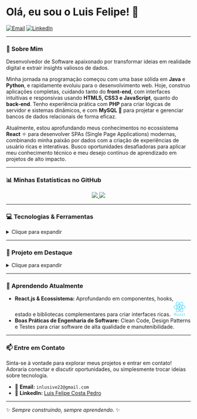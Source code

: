 # Olá, eu sou o Luis Felipe! 👋

<p align="left">
  <a href="mailto:inlusive22@gmail.com"><img src="https://img.shields.io/badge/-Email-D14836?style=flat-square&logo=Gmail&logoColor=white" alt="Email"></a>
  <a href="https://www.linkedin.com/in/luis-felipe-costa-pedro" target="_blank"><img src="https://img.shields.io/badge/-LinkedIn-blue?style=flat-square&logo=Linkedin&logoColor=white" alt="LinkedIn"></a>
</p>

---

### 🚀 Sobre Mim

Desenvolvedor de Software apaixonado por transformar ideias em realidade digital e extrair insights valiosos de dados.

Minha jornada na programação começou com uma base sólida em **Java** e **Python**, e rapidamente evoluiu para o desenvolvimento web. Hoje, construo aplicações completas, cuidando tanto do **front-end**, com interfaces intuitivas e responsivas usando **HTML5, CSS3 e JavaScript**, quanto do **back-end**. Tenho experiência prática com **PHP** para criar lógicas de servidor e sistemas dinâmicos, e com **MySQL** 🐬 para projetar e gerenciar bancos de dados relacionais de forma eficaz.

Atualmente, estou aprofundando meus conhecimentos no ecossistema **React** ⚛️ para desenvolver SPAs (Single Page Applications) modernas, combinando minha paixão por dados com a criação de experiências de usuário ricas e interativas. Busco oportunidades desafiadoras para aplicar meu conhecimento técnico e meu desejo contínuo de aprendizado em projetos de alto impacto.

---

### 📊 Minhas Estatísticas no GitHub

<p align="center">
  <a href="https://github.com/LuineDEV">
    <img height="180em" src="https://github-readme-stats.vercel.app/api?username=LuineDEV&show_icons=true&theme=tokyonight&include_all_commits=true&count_private=true"/>
    <img height="180em" src="https://github-readme-stats.vercel.app/api/top-langs/?username=LuineDEV&layout=compact&langs_count=7&theme=tokyonight"/>
  </a>
</p>

---

### 💻 Tecnologias & Ferramentas

<details>
  <summary>Clique para expandir</summary>
  
  <p align="left">
    <a href="https://www.php.net" target="_blank" rel="noreferrer">
      <img src="https://raw.githubusercontent.com/devicons/devicon/master/icons/php/php-original.svg" alt="PHP" width="45" height="45"/>
    </a>
    <a href="https://www.mysql.com/" target="_blank" rel="noreferrer">
      <img src="https://raw.githubusercontent.com/devicons/devicon/master/icons/mysql/mysql-original-wordmark.svg" alt="MySQL" width="45" height="45"/>
    </a>
    <a href="https://www.java.com" target="_blank" rel="noreferrer">
      <img src="https://raw.githubusercontent.com/devicons/devicon/master/icons/java/java-original-wordmark.svg" alt="Java" width="45" height="45"/>
    </a>
    <a href="https://www.python.org" target="_blank" rel="noreferrer">
      <img src="https://raw.githubusercontent.com/devicons/devicon/master/icons/python/python-original-wordmark.svg" alt="Python" width="45" height="45"/>
    </a>
    <a href="https://developer.mozilla.org/en-US/docs/Web/JavaScript" target="_blank" rel="noreferrer">
      <img src="https://raw.githubusercontent.com/devicons/devicon/master/icons/javascript/javascript-original.svg" alt="JavaScript" width="45" height="45"/>
    </a>
    <a href="https://developer.mozilla.org/en-US/docs/Web/HTML" target="_blank" rel="noreferrer">
      <img src="https://raw.githubusercontent.com/devicons/devicon/master/icons/html5/html5-original-wordmark.svg" alt="HTML5" width="45" height="45"/>
    </a>
    <a href="https://developer.mozilla.org/en-US/docs/Web/CSS" target="_blank" rel="noreferrer">
      <img src="https://raw.githubusercontent.com/devicons/devicon/master/icons/css3/css3-original-wordmark.svg" alt="CSS3" width="45" height="45"/>
    </a>
    <a href="https://git-scm.com/" target="_blank" rel="noreferrer">
      <img src="https://raw.githubusercontent.com/devicons/devicon/master/icons/git/git-original-wordmark.svg" alt="Git" width="45" height="45"/>
    </a>
  </p>
</details>

---

### 🌟 Projeto em Destaque

<details>
  <summary>Clique para expandir</summary>

  #### ⚖️ Site de Advocacia - Aplicação Web Completa
  - **Descrição:** Site institucional dinâmico com um sistema de autenticação de ponta a ponta.
  - **Funcionalidades:** Cadastro e login de usuários, área de cliente restrita, formulário de contato funcional, animações com JS, e design totalmente responsivo.
  - **Tecnologias:** PHP, MySQL, JavaScript, CSS3, HTML5.
  - **[Ver Repositório]([https://github.com/LuineDEV/site-advocacia.php])**
</details>

---

### 🌱 Aprendendo Atualmente

* **React.js & Ecossistema:** Aprofundando em componentes, hooks, estado e bibliotecas complementares para criar interfaces ricas.
    <img src="https://raw.githubusercontent.com/devicons/devicon/master/icons/react/react-original-wordmark.svg" alt="React" width="40" height="40"/>
* **Boas Práticas de Engenharia de Software:** Clean Code, Design Patterns e Testes para criar software de alta qualidade e manutenibilidade.

---

### 📫 Entre em Contato

Sinta-se à vontade para explorar meus projetos e entrar em contato! Adoraria conectar e discutir oportunidades, ou simplesmente trocar ideias sobre tecnologia.

* 📧 **Email:** `inlusive22@gmail.com`
* 🔗 **LinkedIn:** [Luis Felipe Costa Pedro](https://www.linkedin.com/in/luis-felipe-costa-pedro)
---

✨ *Sempre construindo, sempre aprendendo.* ✨
